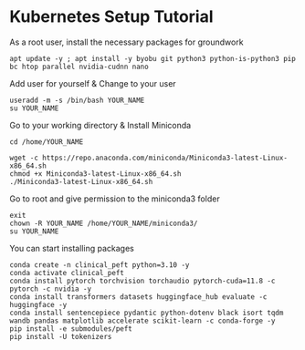# Kubernetes Setup Tutorial

As a root user, install the necessary packages for groundwork
```
apt update -y ; apt install -y byobu git python3 python-is-python3 pip bc htop parallel nvidia-cudnn nano
```

Add user for yourself & Change to your user
```
useradd -m -s /bin/bash YOUR_NAME
su YOUR_NAME
```

Go to your working directory & Install Miniconda
```
cd /home/YOUR_NAME

wget -c https://repo.anaconda.com/miniconda/Miniconda3-latest-Linux-x86_64.sh
chmod +x Miniconda3-latest-Linux-x86_64.sh
./Miniconda3-latest-Linux-x86_64.sh
```

Go to root and give permission to the miniconda3 folder
```
exit
chown -R YOUR_NAME /home/YOUR_NAME/miniconda3/
su YOUR_NAME
```

You can start installing packages

```
conda create -n clinical_peft python=3.10 -y
conda activate clinical_peft
conda install pytorch torchvision torchaudio pytorch-cuda=11.8 -c pytorch -c nvidia -y
conda install transformers datasets huggingface_hub evaluate -c huggingface -y
conda install sentencepiece pydantic python-dotenv black isort tqdm wandb pandas matplotlib accelerate scikit-learn -c conda-forge -y
pip install -e submodules/peft
pip install -U tokenizers
```